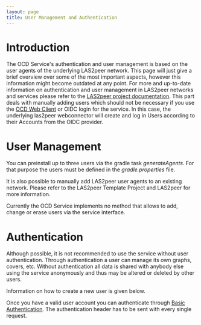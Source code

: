 ```yaml
---
layout: page
title: User Management and Authentication
---
```


# Introduction
The OCD Service's authentication and user management is based on the user agents of the underlying LAS2peer network. This page will just give a brief overview over some of the most important aspects, however this information might become outdated at any point. For more and up-to-date information on authentication and user management in LAS2peer networks and services please refer to the [LAS2peer project documentation](https://github.com/rwth-acis/las2peer-template-project/wiki/WebConnector%3A-Request-Authentication).
This part deals with manually adding users which should not be necessary if you use the [OCD Web Client](https://github.com/rwth-acis/OCD-Web-Client) or OIDC login for the service. In this case, the underlying las2peer webconnector will create and log in Users according to their Accounts from the OIDC provider.

# User Management

You can preinstall up to three users via the gradle task _generateAgents_. For that purpose the users must be defined in the *gradle.properties* file.

It is also possible to manually add LAS2peer user agents to an existing network. Please refer to the LAS2peer Template Project and LAS2peer for more information.

Currently the OCD Service implements no method that allows to add, change or erase users via the service interface.

# Authentication

Although possible, it is not recommended to use the service without user authentication. Through authentication a user can manage its own graphs, covers, etc. Without authentication all data is shared with anybody else using the service anonymously and thus may be altered or deleted by other users.

Information on how to create a new user is given below.

Once you have a valid user account you can authenticate through [Basic Authentication](http://en.wikipedia.org/wiki/Basic_access_authentication). The authentication header has to be sent with every single request.
